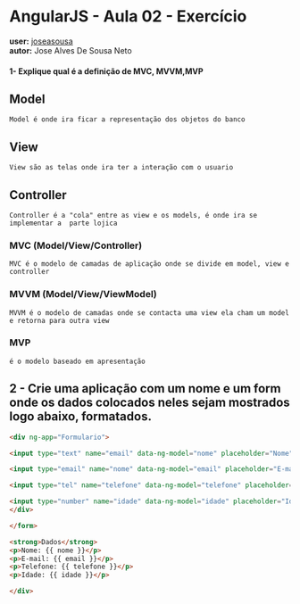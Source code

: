 # AngularJS - Aula 02 - Exercício
**user:** [joseasousa](https://github.com/joseasousa/)  
**autor:** Jose Alves De Sousa Neto

#### 1- Explique qual é a definição de MVC, MVVM,MVP 

## Model
```
Model é onde ira ficar a representação dos objetos do banco
```
## View

```
View são as telas onde ira ter a interação com o usuario
```
## Controller

```
Controller é a "cola" entre as view e os models, é onde ira se implementar a  parte lojica
```

### MVC (Model/View/Controller)
```
MVC é o modelo de camadas de aplicação onde se divide em model, view e controller
```


### MVVM (Model/View/ViewModel)
```
MVVM é o modelo de camadas onde se contacta uma view ela cham um model e retorna para outra view
```

### MVP

```
é o modelo baseado em apresentação 
```


## 2 - Crie uma aplicação com um nome e um form onde os dados colocados neles sejam mostrados logo abaixo, formatados.

```html
<div ng-app="Formulario">

<input type="text" name="email" data-ng-model="nome" placeholder="Nome">

<input type="email" name="nome" data-ng-model="email" placeholder="E-mail">

<input type="tel" name="telefone" data-ng-model="telefone" placeholder="Telefone"  />

<input type="number" name="idade" data-ng-model="idade" placeholder="Idade"  />
</div>

</form>

<strong>Dados</strong>
<p>Nome: {{ nome }}</p>
<p>E-mail: {{ email }}</p>
<p>Telefone: {{ telefone }}</p>
<p>Idade: {{ idade }}</p>

</div>
```